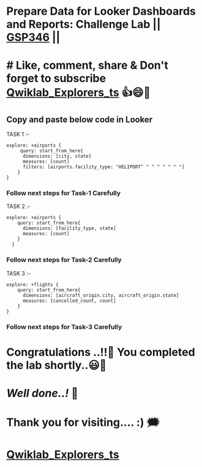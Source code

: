 # Prepare Data for Looker Dashboards and Reports: Challenge Lab || [GSP346](https://www.cloudskillsboost.google/games/5429/labs/35216) ||

# # Like, comment, share & Don't forget to subscribe [Qwiklab_Explorers_ts](https://youtube.com/@titashshil?si=RgamNu1dc9jVIbJN) 👍😄🤝

## Copy and paste below code in Looker

TASK 1 :-
```
explore: +airports {
     query: start_from_here{
      dimensions: [city, state]
      measures: [count]
      filters: [airports.facility_type: "HELIPORT^ ^ ^ ^ ^ ^ ^ "]
    } 
}
```

### Follow next steps for Task-1 Carefully

TASK 2 :-
```
explore: +airports {
    query: start_from_here{
      dimensions: [facility_type, state]
      measures: [count]
    }
  }
```

### Follow next steps for Task-2 Carefully

TASK 3 :-
```
explore: +flights {
    query: start_from_here{
      dimensions: [aircraft_origin.city, aircraft_origin.state]
      measures: [cancelled_count, count]
    }
}
```

### Follow next steps for Task-3 Carefully


# Congratulations ..!!🎉  You completed the lab shortly..😃💯

# *Well done..!* 👏

# Thank you for visiting.... :) 🗯️

# [Qwiklab_Explorers_ts](https://youtube.com/@titashshil?si=RgamNu1dc9jVIbJN)
